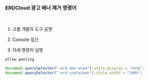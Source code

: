### ERDCloud 광고 배너 제거 명령어

<br>

1. 크롬 개발자 도구 실행

2. Console 접근

3. 아래 명령어 실행

``` javascript
allow pasting

document.querySelector(".erd-ads-area").style.display = "none";
document.querySelector(".erd-container").style.width = "100%";
```
